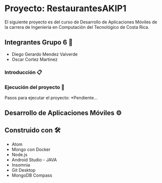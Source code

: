 
# Proyecto: RestaurantesAKIP1

El siguiente proyecto es del curso de Desarrollo de Aplicaciones Móviles de la carrera de Ingenieria en Computación del 
Tecnológico de Costa Rica.

## Integrantes Grupo 6 🚀

* Diego Gerardo Mendez Valverde
* Oscar Cortez Martinez

### Introducción 📋

### Ejecución del proyecto 🔧

Pasos para ejecutar el proyecto:
*Pendiente...

## Desarrollo de Aplicaciones Móviles ⚙️


## Construido con 🛠️

* Atom
* Mongo con Docker
* Node.js
* Android Studio - JAVA
* Insomnia
* Git Desktop
* MongoDB Compass
